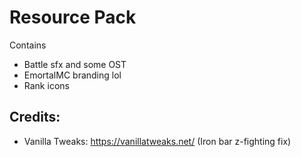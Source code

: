 # Resource Pack

Contains
- Battle sfx and some OST
- EmortalMC branding lol
- Rank icons

## Credits:
- Vanilla Tweaks: https://vanillatweaks.net/ (Iron bar z-fighting fix)

